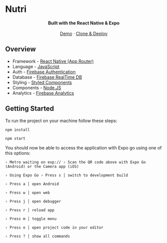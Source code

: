 # Nutri


<div align="center"><strong>Built with the React Native & Expo</strong></div>
<br />
<div align="center">
<a href="https://next-admin-dash.vercel.app/">Demo</a>
<span> · </span>
<a href="https://vercel.com/templates/next.js/admin-dashboard-tailwind-postgres-react-nextjs">Clone & Deploy</a>
<span>
</div>


## Overview

- Framework - [React Native (App Router)](https://reactnative.dev/)
- Language - [JavaScript](https://www.typescriptlang.org)
- Auth - [Firebase Authentication](https://firebase.google.com/docs/auth?hl=pt-br)
- Database - [Firebase RealTime DB](https://firebase.google.com/docs/database?hl=pt-br)
- Styling - [Styled Components](https://styled-components.com/)
- Components - [Node.JS](https://nodejs.org/pt)
- Analytics - [Firebase Analytics](https://firebase.google.com/docs/analytics?hl=pt-br)


## Getting Started

To run the project on your machine follow these steps:

    npm install

    npm start


You should now be able to access the application with Expo go using one of this options:

```
› Metro waiting on exp:// › Scan the QR code above with Expo Go (Android) or the Camera app (iOS)

› Using Expo Go › Press s │ switch to development build

› Press a │ open Android

› Press w │ open web

› Press j │ open debugger

› Press r │ reload app

› Press m │ toggle menu

› Press o │ open project code in your editor

› Press ? │ show all commands
```
